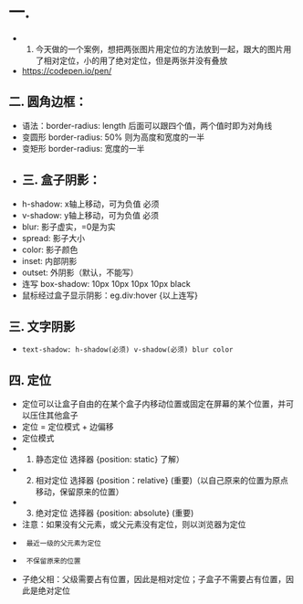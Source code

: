 # 一.
- 1. 今天做的一个案例，想把两张图片用定位的方法放到一起，跟大的图片用了相对定位，小的用了绝对定位，但是两张并没有叠放
- https://codepen.io/pen/

## 二. 圆角边框： 

- 语法：border-radius: length  后面可以跟四个值，两个值时即为对角线
- 变圆形  border-radius: 50%  则为高度和宽度的一半
- 变矩形  border-radius: 宽度的一半
- ## 三. 盒子阴影：
- h-shadow: x轴上移动，可为负值 必须
- v-shadow: y轴上移动，可为负值 必须
- blur: 影子虚实，=0是为实 
- spread: 影子大小
- color: 影子颜色
- inset: 内部阴影
- outset: 外阴影（默认，不能写）
- 连写 box-shadow: 10px 10px 10px 10px black
- 鼠标经过盒子显示阴影：eg.div:hover {以上连写}

## 三. 文字阴影

- `text-shadow: h-shadow(必须) v-shadow(必须) blur color`

## 四. 定位

- 定位可以让盒子自由的在某个盒子内移动位置或固定在屏幕的某个位置，并可以压住其他盒子
- 定位 = 定位模式 + 边偏移
- 定位模式  
- 1. 静态定位  选择器 {position: static}  了解）
- 2. 相对定位  选择器 {position：relative} (重要)（以自己原来的位置为原点移动，保留原来的位置）
- 3. 绝对定位  选择器 {position: absolute} (重要) 
- 注意：如果没有父元素，或父元素没有定位，则以浏览器为定位
-      最近一级的父元素为定位
-      不保留原来的位置
- 子绝父相：父级需要占有位置，因此是相对定位；子盒子不需要占有位置，因此是绝对定位
